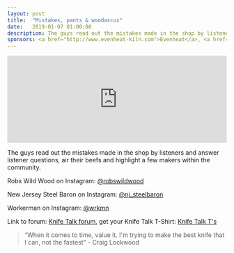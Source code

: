 ```yaml
---
layout: post
title:  "Mistakes, pants & woodascus"
date:   2019-01-07 01:00:00
description: The guys read out the mistakes made in the shop by listeners and answer listener questions.
sponsors: <a href="http://www.evenheat-kiln.com">Evenheat</a>, <a href="http://www.amktactical.com">AMKoncepts</a>
---
```


<iframe frameborder='0' height='200px' scrolling='no' seamless src='https://embed.simplecast.com/cf4fe59d?color=f5f5f5' width='100%'></iframe>

The guys read out the mistakes made in the shop by listeners and answer listener questions, air their beefs and highlight a few makers within the community.  

Robs Wild Wood on Instagram: <a href="https://www.instagram.com/robswildwood"> @robswildwood</a>  

New Jersey Steel Baron on Instagram: <a href="https://www.instagram.com/nj_steelbaron"> @nj_steelbaron</a>  

Workerman on Instagram: <a href="https://www.instagram.com/wrkmn"> @wrkmn</a>

   
  

Link to forum: <a href="http://forum.knifetalk.net">Knife Talk forum</a>, get your Knife Talk T-Shirt: <a href="https://www.chopknives.com/collections/t-shirts/products/knife-talk-t-shirt">Knife Talk T's</a> 




 


<blockquote class="largeQuote">“When it comes to time, value it. I'm trying to make the best knife that I can, not the fastest” - Craig Lockwood </blockquote>



